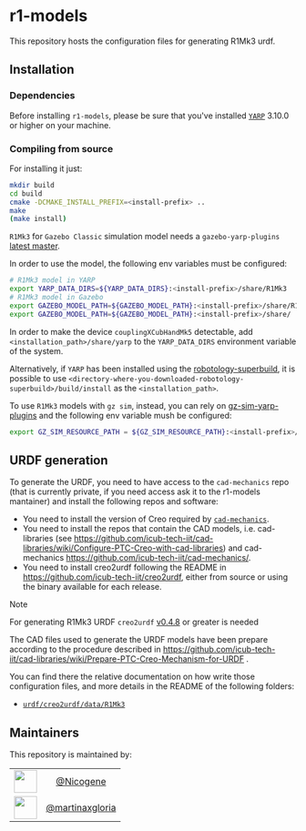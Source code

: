 ﻿# r1-models

This repository hosts the configuration files for generating R1Mk3 urdf.

## Installation

### Dependencies

Before installing `r1-models`, please be sure that you've installed [`YARP`](https://www.yarp.it/latest//) 3.10.0 or higher on your machine.

### Compiling from source

For installing it just:

```sh
mkdir build
cd build
cmake -DCMAKE_INSTALL_PREFIX=<install-prefix> ..
make
(make install)
```

`R1Mk3` for `Gazebo Classic` simulation model needs a `gazebo-yarp-plugins` [latest master](https://github.com/robotology/gazebo-yarp-plugins/commit/c89280295d53279049bb7521cf6b6b3400130f23).

In order to use the model, the following env variables must be configured:
```sh
# R1Mk3 model in YARP
export YARP_DATA_DIRS=${YARP_DATA_DIRS}:<install-prefix>/share/R1Mk3
# R1Mk3 model in Gazebo
export GAZEBO_MODEL_PATH=${GAZEBO_MODEL_PATH}:<install-prefix>/share/R1Mk3/robots
export GAZEBO_MODEL_PATH=${GAZEBO_MODEL_PATH}:<install-prefix>/share/
```

In order to make the device `couplingXCubHandMk5` detectable, add `<installation_path>/share/yarp` to the `YARP_DATA_DIRS` environment variable of the system.

Alternatively, if `YARP` has been installed using the [robotology-superbuild](https://github.com/robotology/robotology-superbuild), it is possible to use `<directory-where-you-downloaded-robotology-superbuild>/build/install` as the `<installation_path>`.

To use `R1Mk3` models with `gz sim`, instead, you can rely on [gz-sim-yarp-plugins](https://github.com/robotology/gz-sim-yarp-plugins?tab=readme-ov-file#installation) and the following env variable mush be configured:

```sh
export GZ_SIM_RESOURCE_PATH = ${GZ_SIM_RESOURCE_PATH}:<install-prefix>/share/R1Mk3/robots
```

## URDF generation

To generate the URDF, you need to have access to the `cad-mechanics` repo (that is currently private, if you need access ask it to the r1-models mantainer) and install the following repos and software:
* You need to install the version of Creo required by [`cad-mechanics`](https://github.com/icub-tech-iit/cad-mechanics/).
* You need to install the repos that contain the CAD models, i.e. cad-libraries (see https://github.com/icub-tech-iit/cad-libraries/wiki/Configure-PTC-Creo-with-cad-libraries) and cad-mechanics https://github.com/icub-tech-iit/cad-mechanics/.
* You need to install creo2urdf following the README in https://github.com/icub-tech-iit/creo2urdf, either from source or using the binary available for each release.

>[!NOTE]
> For generating R1Mk3 URDF `creo2urdf` [v0.4.8](https://github.com/icub-tech-iit/creo2urdf/releases/tag/v0.4.8) or greater is needed

The CAD files used to generate the URDF models have been prepare according to the procedure described in https://github.com/icub-tech-iit/cad-libraries/wiki/Prepare-PTC-Creo-Mechanism-for-URDF .

You can find there the relative documentation on how write those configuration files, and more details in the README of the following folders:
* [`urdf/creo2urdf/data/R1Mk3`](./urdf/creo2urdf/data/R1Mk3/README.md)

## Maintainers
This repository is maintained by:

| | |
|:---:|:---:|
| [<img src="https://github.com/Nicogene.png" width="40">](https://github.com/Nicogene) | [@Nicogene](https://github.com/Nicogene) |
| [<img src="https://github.com/martinaxgloria.png" width="40">](https://github.com/martinaxgloria) | [@martinaxgloria](https://github.com/martinaxgloria) |

